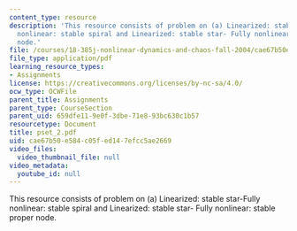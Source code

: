 ```yaml
---
content_type: resource
description: 'This resource consists of problem on (a) Linearized: stable star-Fully
  nonlinear: stable spiral and Linearized: stable star- Fully nonlinear: stable proper
  node.'
file: /courses/18-385j-nonlinear-dynamics-and-chaos-fall-2004/cae67b50e584c05fed147efcc5ae2669_pset_2.pdf
file_type: application/pdf
learning_resource_types:
- Assignments
license: https://creativecommons.org/licenses/by-nc-sa/4.0/
ocw_type: OCWFile
parent_title: Assignments
parent_type: CourseSection
parent_uid: 659dfe11-9e0f-3dbe-71e8-93bc630c1b57
resourcetype: Document
title: pset_2.pdf
uid: cae67b50-e584-c05f-ed14-7efcc5ae2669
video_files:
  video_thumbnail_file: null
video_metadata:
  youtube_id: null
---
```

This resource consists of problem on (a) Linearized: stable star-Fully nonlinear: stable spiral and Linearized: stable star- Fully nonlinear: stable proper node.